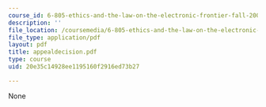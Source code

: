```yaml
---
course_id: 6-805-ethics-and-the-law-on-the-electronic-frontier-fall-2005
description: ''
file_location: /coursemedia/6-805-ethics-and-the-law-on-the-electronic-frontier-fall-2005/20e35c14928ee1195160f2916ed73b27_appealdecision.pdf
file_type: application/pdf
layout: pdf
title: appealdecision.pdf
type: course
uid: 20e35c14928ee1195160f2916ed73b27

---
```

None